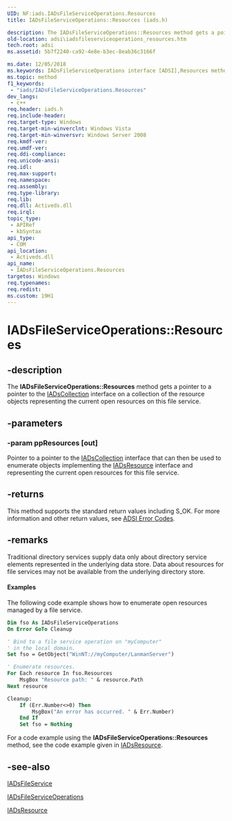 ```yaml
---
UID: NF:iads.IADsFileServiceOperations.Resources
title: IADsFileServiceOperations::Resources (iads.h)

description: The IADsFileServiceOperations::Resources method gets a pointer to a pointer to the IADsCollection interface on a collection of the resource objects representing the current open resources on this file service.
old-location: adsi\iadsfileserviceoperations_resources.htm
tech.root: adsi
ms.assetid: 5b7f2240-ca92-4e8e-b3ec-8eab36c3166f

ms.date: 12/05/2018
ms.keywords: IADsFileServiceOperations interface [ADSI],Resources method, IADsFileServiceOperations.Resources, IADsFileServiceOperations::Resources, Resources, Resources method [ADSI], Resources method [ADSI],IADsFileServiceOperations interface, _ds_iadsfileserviceoperations_resources, adsi.iadsfileserviceoperations__resources, adsi.iadsfileserviceoperations_resources, iads/IADsFileServiceOperations::Resources
ms.topic: method
f1_keywords: 
 - "iads/IADsFileServiceOperations.Resources"
dev_langs:
 - c++
req.header: iads.h
req.include-header: 
req.target-type: Windows
req.target-min-winverclnt: Windows Vista
req.target-min-winversvr: Windows Server 2008
req.kmdf-ver: 
req.umdf-ver: 
req.ddi-compliance: 
req.unicode-ansi: 
req.idl: 
req.max-support: 
req.namespace: 
req.assembly: 
req.type-library: 
req.lib: 
req.dll: Activeds.dll
req.irql: 
topic_type:
 - APIRef
 - kbSyntax
api_type:
 - COM
api_location:
 - Activeds.dll
api_name:
 - IADsFileServiceOperations.Resources
targetos: Windows
req.typenames: 
req.redist: 
ms.custom: 19H1
---
```


# IADsFileServiceOperations::Resources


## -description


The <b>IADsFileServiceOperations::Resources</b> method gets a pointer to a pointer to the <a href="https://docs.microsoft.com/windows/desktop/api/iads/nn-iads-iadscollection">IADsCollection</a> interface on a collection of the resource objects representing the current open resources on this file service.


## -parameters




### -param ppResources [out]

Pointer to a  pointer to the <a href="https://docs.microsoft.com/windows/desktop/api/iads/nn-iads-iadscollection">IADsCollection</a> interface that can then be used to enumerate objects implementing the <a href="https://docs.microsoft.com/windows/desktop/api/iads/nn-iads-iadsresource">IADsResource</a> interface and representing the current open resources for this file service.


## -returns



This method supports the standard return values including S_OK. For more information and other return values, see  <a href="https://docs.microsoft.com/windows/desktop/ADSI/adsi-error-codes">ADSI Error Codes</a>.




## -remarks



Traditional directory services supply data only about directory service elements  represented in the underlying data store. Data about resources for file services may not be available from the underlying directory store.


#### Examples

The following code example shows how to enumerate open resources managed by a file service.


```vb
Dim fso As IADsFileServiceOperations
On Error GoTo Cleanup

' Bind to a file service operation on "myComputer" 
' in the local domain.
Set fso = GetObject("WinNT://myComputer/LanmanServer")

' Enumerate resources.
For Each resource In fso.Resources
    MsgBox "Resource path: " & resource.Path
Next resource

Cleanup:
    If (Err.Number<>0) Then
        MsgBox("An error has occurred. " & Err.Number)
    End If
    Set fso = Nothing

```


For a code example using the <b>IADsFileServiceOperations::Resources</b> method, see the code example given in  <a href="https://docs.microsoft.com/windows/desktop/api/iads/nn-iads-iadsresource">IADsResource</a>.

<div class="code"></div>



## -see-also




<a href="https://docs.microsoft.com/windows/desktop/api/iads/nn-iads-iadsfileservice">IADsFileService</a>



<a href="https://docs.microsoft.com/windows/desktop/api/iads/nn-iads-iadsfileserviceoperations">IADsFileServiceOperations</a>



<a href="https://docs.microsoft.com/windows/desktop/api/iads/nn-iads-iadsresource">IADsResource</a>
 

 

